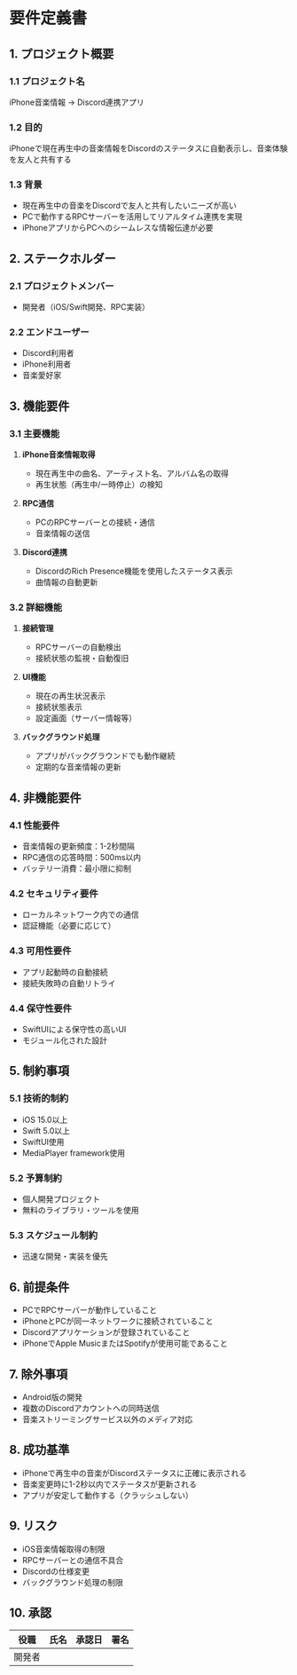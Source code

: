 # 要件定義書

## 1. プロジェクト概要
### 1.1 プロジェクト名
iPhone音楽情報 → Discord連携アプリ

### 1.2 目的
iPhoneで現在再生中の音楽情報をDiscordのステータスに自動表示し、音楽体験を友人と共有する

### 1.3 背景
- 現在再生中の音楽をDiscordで友人と共有したいニーズが高い
- PCで動作するRPCサーバーを活用してリアルタイム連携を実現
- iPhoneアプリからPCへのシームレスな情報伝達が必要

## 2. ステークホルダー
### 2.1 プロジェクトメンバー
- 開発者（iOS/Swift開発、RPC実装）

### 2.2 エンドユーザー
- Discord利用者
- iPhone利用者
- 音楽愛好家

## 3. 機能要件
### 3.1 主要機能
1. **iPhone音楽情報取得**
   - 現在再生中の曲名、アーティスト名、アルバム名の取得
   - 再生状態（再生中/一時停止）の検知

2. **RPC通信**
   - PCのRPCサーバーとの接続・通信
   - 音楽情報の送信

3. **Discord連携**
   - DiscordのRich Presence機能を使用したステータス表示
   - 曲情報の自動更新

### 3.2 詳細機能
1. **接続管理**
   - RPCサーバーの自動検出
   - 接続状態の監視・自動復旧

2. **UI機能**
   - 現在の再生状況表示
   - 接続状態表示
   - 設定画面（サーバー情報等）

3. **バックグラウンド処理**
   - アプリがバックグラウンドでも動作継続
   - 定期的な音楽情報の更新

## 4. 非機能要件
### 4.1 性能要件
- 音楽情報の更新頻度：1-2秒間隔
- RPC通信の応答時間：500ms以内
- バッテリー消費：最小限に抑制

### 4.2 セキュリティ要件
- ローカルネットワーク内での通信
- 認証機能（必要に応じて）

### 4.3 可用性要件
- アプリ起動時の自動接続
- 接続失敗時の自動リトライ

### 4.4 保守性要件
- SwiftUIによる保守性の高いUI
- モジュール化された設計

## 5. 制約事項
### 5.1 技術的制約
- iOS 15.0以上
- Swift 5.0以上
- SwiftUI使用
- MediaPlayer framework使用

### 5.2 予算制約
- 個人開発プロジェクト
- 無料のライブラリ・ツールを使用

### 5.3 スケジュール制約
- 迅速な開発・実装を優先

## 6. 前提条件
- PCでRPCサーバーが動作していること
- iPhoneとPCが同一ネットワークに接続されていること
- Discordアプリケーションが登録されていること
- iPhoneでApple MusicまたはSpotifyが使用可能であること

## 7. 除外事項
- Android版の開発
- 複数のDiscordアカウントへの同時送信
- 音楽ストリーミングサービス以外のメディア対応

## 8. 成功基準
- iPhoneで再生中の音楽がDiscordステータスに正確に表示される
- 音楽変更時に1-2秒以内でステータスが更新される
- アプリが安定して動作する（クラッシュしない）

## 9. リスク
- iOS音楽情報取得の制限
- RPCサーバーとの通信不具合
- Discordの仕様変更
- バックグラウンド処理の制限

## 10. 承認
| 役職 | 氏名 | 承認日 | 署名 |
|------|------|--------|------|
| 開発者 |      |        |      |